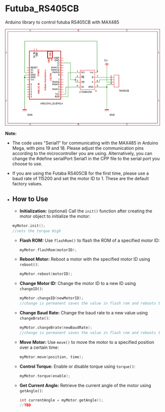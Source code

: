 # Futuba_RS405CB
Arduino library to control futuba RS405CB with MAX485

![circuit](https://github.com/lastVIZSLA/Futuba_RS405CB/blob/main/circuit.png)

**Note:**

- The code uses "Serial1" for communicating with the MAX485 in Arduino Mega, with pins 19 and 18. Please adjust the communication pins according to the microcontroller you are using. Alternatively, you can change the #define serialPort Serial1 in the CPP file to the serial port you choose to use.

- If you are using the Futaba RS405CB for the first time, please use a baud rate of 115200 and set the motor ID to 1. These are the default factory values.

- ## How to Use

     - **Initialization:** (optional) Call the `init()` function after creating the motor object to initialize the motor:
     ```cpp
     myMotor.init();
     //sets the torque High
     ```
   - **Flash ROM:** Use `flashRom()` to flash the ROM of a specified motor ID:
     ```cpp
     myMotor.flashRom(motorID);
     ```
   - **Reboot Motor:** Reboot a motor with the specified motor ID using `reboot()`:
     ```cpp
     myMotor.reboot(motorID);
     ```
   - **Change Motor ID:** Change the motor ID to a new ID using `changeID()`:
     ```cpp
     myMotor.changeID(newMotorID);
     //change is permanent saves the value in flash rom and reboots the motor
     ```
   - **Change Baud Rate:** Change the baud rate to a new value using `changeBrate()`:
     ```cpp
     myMotor.changeBrate(newBaudRate);
     //change is permanent saves the value in flash rom and reboots the motor
     ```
   - **Move Motor:** Use `move()` to move the motor to a specified position over a certain time:
     ```cpp
     myMotor.move(position, time);
     ```
   - **Control Torque:** Enable or disable torque using `torque()`:
     ```cpp
     myMotor.torque(enable);
     ```
   - **Get Current Angle:** Retrieve the current angle of the motor using `getAngle()`:
     ```cpp
     int currentAngle = myMotor.getAngle();
     //TBD


